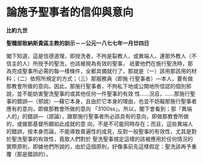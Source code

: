 # 論施予聖事者的信仰與意向


**比約九世**

**聖職部致納斯貴區主教的訓示－－公元一八七七年一月廿四日**





閣下知道，這是信德道理，即授洗者，不拘是裂教人，或異端人，連那外教人（不信主的人）所授予的聖洗，也該被視為有效的聖事，
祇要他們在施行聖洗時，那為完成聖事所必需的每一樣條件，全都具備就行了，那就是（一）該用那該用的材料；（二）依照所規定的方式；（三）那服務員（即施
行聖事者）—本人，要有做那教會所做的意向。因此，那施行聖事者，不拘私下地或公開地所信認的個別邪說，並不能妨害聖洗聖事的或其他任何一件聖事的有效
性……況且，……那施行聖事的錯誤—（邪說）—藉它本身，且由於它本身的理由，也並不妨礙那施行聖事者應有的意向，即做那教會所做的意向
「3100ss」。所以，閣下會看到；那「異端人的」的錯誤—（謬論），跟那施行聖事者所必該具有的意向，即做那教會所做的，或做那基督所願如此成就的意
向，不是不可能同時存在；而且，這些異端人的錯誤，按本身而論，不能導致普遍性的成見，反對一般聖事的有效性，尤其是對於聖洗聖事的有效性，竟致人們對於
聖洗聖事規定這樣的該被應用於任何情況的實際原則，即據他們所說的，由於這個原則，好像事前先這樣假定：聖洗該再予重覆（那是錯誤的）。

